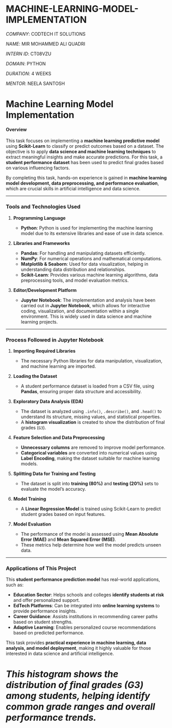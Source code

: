 # MACHINE-LEARNING-MODEL-IMPLEMENTATION

*COMPANY*: CODTECH IT SOLUTIONS

*NAME*: MIR MOHAMMED ALI QUADRI

*INTERN ID*: CT08VZU

*DOMAIN*: PYTHON

*DURATION*: 4 WEEKS

*MENTOR*: NEELA SANTOSH

# **Machine Learning Model Implementation**

#### **Overview**  
This task focuses on implementing a **machine learning predictive model** using **Scikit-Learn** to classify or predict outcomes based on a dataset. The objective is to apply **data science and machine learning techniques** to extract meaningful insights and make accurate predictions. For this task, a **student performance dataset** has been used to predict final grades based on various influencing factors.  

By completing this task, hands-on experience is gained in **machine learning model development, data preprocessing, and performance evaluation**, which are crucial skills in artificial intelligence and data science.  

---

### **Tools and Technologies Used**  

1. **Programming Language**  
   - **Python**: Python is used for implementing the machine learning model due to its extensive libraries and ease of use in data science.  

2. **Libraries and Frameworks**  
   - **Pandas**: For handling and manipulating datasets efficiently.  
   - **NumPy**: For numerical operations and mathematical computations.  
   - **Matplotlib & Seaborn**: Used for data visualization, helping in understanding data distribution and relationships.  
   - **Scikit-Learn**: Provides various machine learning algorithms, data preprocessing tools, and model evaluation metrics.  

3. **Editor/Development Platform**  
   - **Jupyter Notebook**: The implementation and analysis have been carried out in **Jupyter Notebook**, which allows for interactive coding, visualization, and documentation within a single environment. This is widely used in data science and machine learning projects.  

---

### **Process Followed in Jupyter Notebook**  

1. **Importing Required Libraries**  
   - The necessary Python libraries for data manipulation, visualization, and machine learning are imported.  

2. **Loading the Dataset**  
   - A student performance dataset is loaded from a CSV file, using **Pandas**, ensuring proper data structure and accessibility.  

3. **Exploratory Data Analysis (EDA)**  
   - The dataset is analyzed using `.info()`, `.describe()`, and `.head()` to understand its structure, missing values, and statistical properties.  
   - A **histogram visualization** is created to show the distribution of final grades (`G3`).  

4. **Feature Selection and Data Preprocessing**  
   - **Unnecessary columns** are removed to improve model performance.  
   - **Categorical variables** are converted into numerical values using **Label Encoding**, making the dataset suitable for machine learning models.  

5. **Splitting Data for Training and Testing**  
   - The dataset is split into **training (80%)** and **testing (20%)** sets to evaluate the model’s accuracy.  

6. **Model Training**  
   - A **Linear Regression Model** is trained using Scikit-Learn to predict student grades based on input features.  

7. **Model Evaluation**  
   - The performance of the model is assessed using **Mean Absolute Error (MAE)** and **Mean Squared Error (MSE)**.  
   - These metrics help determine how well the model predicts unseen data.  

---

### **Applications of This Project**  

This **student performance prediction model** has real-world applications, such as:  

- **Education Sector**: Helps schools and colleges **identify students at risk** and offer personalized support.  
- **EdTech Platforms**: Can be integrated into **online learning systems** to provide performance insights.  
- **Career Guidance**: Assists institutions in recommending career paths based on student strengths.  
- **Adaptive Learning**: Enables personalized course recommendations based on predicted performance.  

This task provides **practical experience in machine learning, data analysis, and model deployment**, making it highly valuable for those interested in data science and artificial intelligence.  

 # ***This histogram shows the distribution of final grades (G3) among students, helping identify common grade ranges and overall performance trends.***

 
